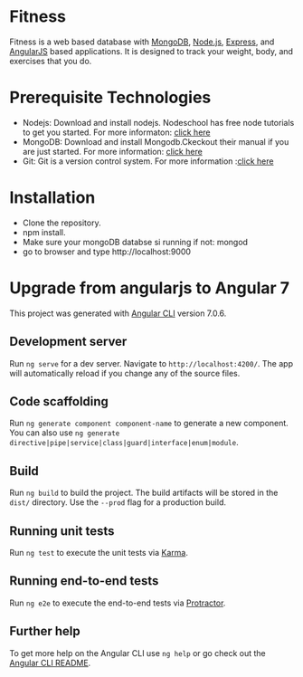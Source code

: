 # Fitness


<p>Fitness is a web based database with 
<a href="https://www.mongodb.org/">MongoDB</a>, 
<a href="http://www.nodejs.org/">Node.js</a>, 
<a href="http://expressjs.com/">Express</a>,
and <a href="https://angularjs.org/">AngularJS</a> based applications.
It is designed to track your weight, body, and exercises that you do.

# Prerequisite Technologies
<ul>
   <li> Nodejs: Download and install nodejs. Nodeschool has free node tutorials to get you started. For more informaton: <a href="https://nodejs.org/en/">click here</a>
  </li>
  <li> MongoDB: Download and install Mongodb.Ckeckout their manual if you are just started. For more information: <a href="https://www.mongodb.com">click here</a>
  </li>
  <li>Git: Git is a version control system. For more information :<a href="https://git-scm.com">click here</a></li>
</ul>

# Installation
<ul>
<li>Clone the repository. </li>
<li>npm install.</li>
<li>Make sure your mongoDB databse si running if not: mongod </li>
<li>go to browser and type http://localhost:9000 </li>
</ul>

# Upgrade from angularjs to Angular 7

  


This project was generated with [Angular CLI](https://github.com/angular/angular-cli) version 7.0.6.

## Development server

Run `ng serve` for a dev server. Navigate to `http://localhost:4200/`. The app will automatically reload if you change any of the source files.

## Code scaffolding

Run `ng generate component component-name` to generate a new component. You can also use `ng generate directive|pipe|service|class|guard|interface|enum|module`.

## Build

Run `ng build` to build the project. The build artifacts will be stored in the `dist/` directory. Use the `--prod` flag for a production build.

## Running unit tests

Run `ng test` to execute the unit tests via [Karma](https://karma-runner.github.io).

## Running end-to-end tests

Run `ng e2e` to execute the end-to-end tests via [Protractor](http://www.protractortest.org/).

## Further help

To get more help on the Angular CLI use `ng help` or go check out the [Angular CLI README](https://github.com/angular/angular-cli/blob/master/README.md).
